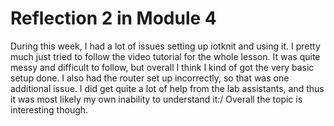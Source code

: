 # Reflection 2 in Module 4
During this week, I had a lot of issues setting up iotknit and using it. I pretty much just tried to follow the video tutorial for the whole lesson. It was quite messy and difficult to follow, but overall I think I kind of got the very basic setup done. I also had the router set up incorrectly, so that was one additional issue.
I did get quite a lot of help from the lab assistants, and thus it was most likely my own inability to understand it:/ Overall the topic is interesting though.
